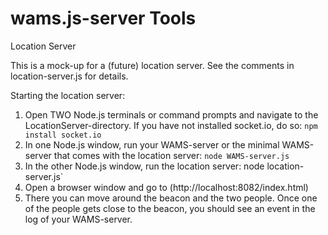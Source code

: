 wams.js-server Tools
==============

Location Server

This is a mock-up for a (future) location server. See the comments in location-server.js for details.

Starting the location server:

1. Open TWO Node.js terminals or command prompts and navigate to the LocationServer-directory. If you have not installed socket.io, do so: `npm install socket.io`
2. In one Node.js window, run your WAMS-server or the minimal WAMS-server that comes with the location server: `node WAMS-server.js`
3. In the other Node.js window, run the location server: node location-server.js`
4. Open a browser window and go to (http://localhost:8082/index.html)
5. There you can move around the beacon and the two people. Once one of the people gets close to the beacon, you should see an event in the log of your WAMS-server.
